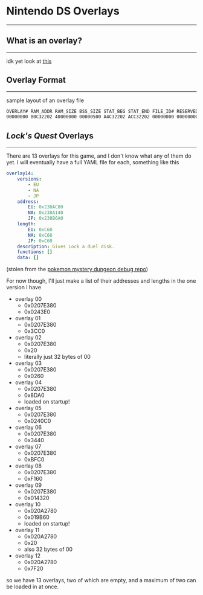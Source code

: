 # Nintendo DS Overlays
----

## What is an overlay?
----
idk yet look at [this](https://en.wikipedia.org/wiki/Overlay_(programming))

## Overlay Format
----
sample layout of an overlay file
```txt
OVERLAY# RAM_ADDR RAM_SIZE BSS_SIZE STAT_BEG STAT_END FILE_ID# RESERVED
00000000 80C32202 40000000 00000500 A4C32202 ACC32202 00000000 00000000
```

## *Lock's Quest* Overlays
----
There are 13 overlays for this game, and I don't know what any of them do yet. I will eventually have a full YAML file for each, something like this
```yaml
overlay14:
    versions:
        - EU
        - NA
        - JP
    address:
        EU: 0x238AC80
        NA: 0x238A140
        JP: 0x238B6A0
    length:
        EU: 0xC60
        NA: 0xC60
        JP: 0xC60
    description: Gives Lock a duel disk.
    functions: []
    data: []
```
(stolen from the [pokemon mystery dungeon debug repo](https://github.com/UsernameFodder/pmdsky-debug/tree/master))

For now though, I'll just make a list of their addresses and lengths in the one version I have

- overlay 00
    - 0x0207E380
    - 0x0243E0
- overlay 01
    - 0x0207E380
    - 0x3CC0
- overlay 02
    - 0x0207E380
    - 0x20
    - literally just 32 bytes of 00
- overlay 03
    - 0x0207E380
    - 0x0260
- overlay 04
    - 0x0207E380
    - 0x8DA0
    - loaded on startup!
- overlay 05
    - 0x0207E380
    - 0x0240C0
- overlay 06
    - 0x0207E380
    - 0x3440
- overlay 07
    - 0x0207E380
    - 0xBFC0
- overlay 08
    - 0x0207E380
    - 0xF160
- overlay 09
    - 0x0207E380
    - 0x014320
- overlay 10
    - 0x020A2780
    - 0x019B60
    - loaded on startup!
- overlay 11
    - 0x020A2780
    - 0x20
    - also 32 bytes of 00
- overlay 12
    - 0x020A2780
    - 0x7F20

so we have 13 overlays, two of which are empty, and a maximum of two can be loaded in at once.
